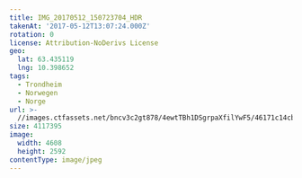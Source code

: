 ```yaml
---
title: IMG_20170512_150723704_HDR
takenAt: '2017-05-12T13:07:24.000Z'
rotation: 0
license: Attribution-NoDerivs License
geo:
  lat: 63.435119
  lng: 10.398652
tags:
  - Trondheim
  - Norwegen
  - Norge
url: >-
  //images.ctfassets.net/bncv3c2gt878/4ewtTBh1DSgrpaXfilYwF5/46171c14cbaa47852517f002537e22c2/img_20170512_150723704_hdr_34488512102_o
size: 4117395
image:
  width: 4608
  height: 2592
contentType: image/jpeg
---
```


